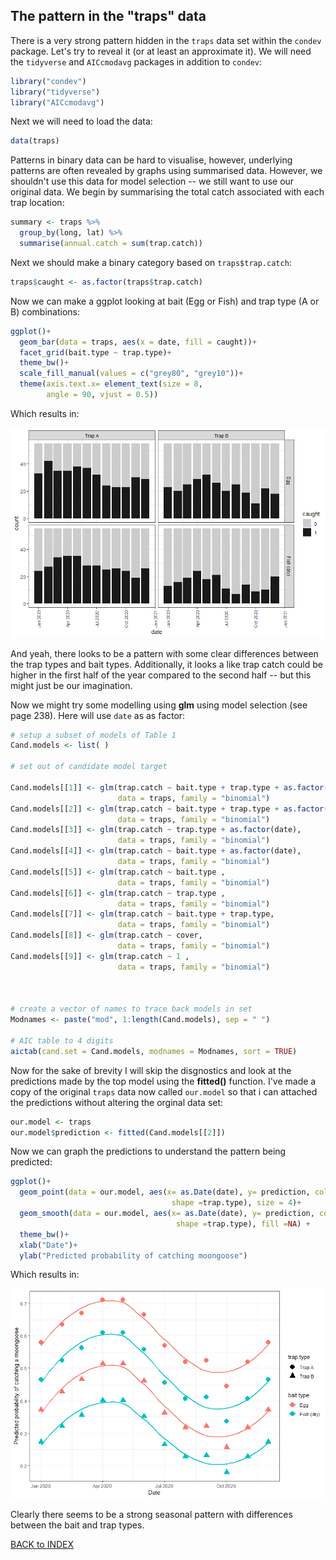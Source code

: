 ## The pattern in the "traps" data

There is a very strong pattern hidden in the `traps` data set within the `condev` package. Let's try to reveal it (or at least an approximate it). We will need the `tidyverse` and `AICcmodavg` packages in addition to `condev`:

```r
library("condev")
library("tidyverse")
library("AICcmodavg")
```

Next we will need to load the data:
```r
data(traps)
```

Patterns in binary data can be hard to visualise, however, underlying patterns are often revealed by graphs using summarised data. However, we shouldn't use this data for model selection -- we still want to use our original data. We begin by summarising the total catch associated with each trap location:

```r
summary <- traps %>%
  group_by(long, lat) %>%
  summarise(annual.catch = sum(trap.catch))
```

Next we should make a binary category based on `traps$trap.catch`:
```r
traps$caught <- as.factor(traps$trap.catch)
```

Now we can make a ggplot looking at bait (Egg or Fish) and trap type (A or B) combinations:

```r
ggplot()+
  geom_bar(data = traps, aes(x = date, fill = caught))+
  facet_grid(bait.type ~ trap.type)+
  theme_bw()+
  scale_fill_manual(values = c("grey80", "grey10"))+
  theme(axis.text.x= element_text(size = 8, 
        angle = 90, vjust = 0.5))
```
Which results in:

![ggplot1](assets/images/trapssum.png)


And yeah, there looks to be a pattern with some clear differences between the trap types and bait types.
Additionally, it looks a like trap catch could be higher in the first half of the year compared to the second half -- but this might just be our imagination.

Now we might try some modelling using **glm** using model selection (see page 238). Here will use `date` as as factor:

```r
# setup a subset of models of Table 1
Cand.models <- list( )

# set out of candidate model target

Cand.models[[1]] <- glm(trap.catch ~ bait.type + trap.type + as.factor(date) + cover,
                        data = traps, family = "binomial")
Cand.models[[2]] <- glm(trap.catch ~ bait.type + trap.type + as.factor(date),
                        data = traps, family = "binomial")
Cand.models[[3]] <- glm(trap.catch ~ trap.type + as.factor(date),
                        data = traps, family = "binomial")
Cand.models[[4]] <- glm(trap.catch ~ bait.type + as.factor(date),
                        data = traps, family = "binomial")
Cand.models[[5]] <- glm(trap.catch ~ bait.type ,
                        data = traps, family = "binomial")
Cand.models[[6]] <- glm(trap.catch ~ trap.type ,
                        data = traps, family = "binomial")
Cand.models[[7]] <- glm(trap.catch ~ bait.type + trap.type,
                        data = traps, family = "binomial")
Cand.models[[8]] <- glm(trap.catch ~ cover,
                        data = traps, family = "binomial")
Cand.models[[9]] <- glm(trap.catch ~ 1 ,
                        data = traps, family = "binomial")



# create a vector of names to trace back models in set
Modnames <- paste("mod", 1:length(Cand.models), sep = " ")

# AIC table to 4 digits
aictab(cand.set = Cand.models, modnames = Modnames, sort = TRUE)
```

Now for the sake of brevity I will skip the disgnostics and look at the predictions made by the top model using the **fitted()** function. 
I've made a copy of the original `traps` data now called `our.model` so that i can attached the predictions without altering the orginal data set:

```r
our.model <- traps
our.model$prediction <- fitted(Cand.models[[2]])
```
Now we can graph the predictions to understand the pattern being predicted:

```r
ggplot()+
  geom_point(data = our.model, aes(x= as.Date(date), y= prediction, colour =bait.type,
                                    shape =trap.type), size = 4)+
  geom_smooth(data = our.model, aes(x= as.Date(date), y= prediction, colour =bait.type,
                                     shape =trap.type), fill =NA) +
  theme_bw()+
  xlab("Date")+
  ylab("Predicted probability of catching moongoose")
 ```
 Which results in:
 
 ![ggplot2](assets/images/catchprobabilty.png)
 
 Clearly there seems to be a strong seasonal pattern with differences between the bait and trap types.
 
 [BACK to INDEX](index.md)
